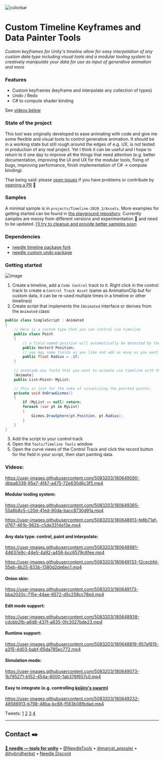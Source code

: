 ![colorbar](https://user-images.githubusercontent.com/5083203/180309860-542e6882-163c-4e11-9555-2c669ad72472.png)


# Custom Timeline Keyframes and Data Painter Tools
*Custom keyframes for Unity's timeline allow for easy interpolation of any custom data type including visual tools and a modular tooling system to creatively manipulate your data for use as input of generative animation and more*

### Features
- Custom keyframes (keyframe and interpolate any collection of types)
- Undo / Redo
- C# to compute shader binding

See [videos below](#videos)

### State of the project
This tool was originally developed to ease animating with code and give me some flexible and visual tools to control generative animation. It should be in a working state but still rough around the edges of e.g. UX, is not tested in production of any real project. Yet I think it can be useful and I hope to return to it one day to improve all the things that need attention (e.g. better documentation, improving the UI and UX for the modular tools, fixing of bugs, improving performance, finish implementation of C# → compute binding).  

That being said: please [open issues](https://github.com/needle-tools/custom-timeline-editor/issues/new) if you have problems or contribute by [opening a PR](https://github.com/needle-tools/custom-timeline-editor/pulls) 🙏

### Samples
A minimal sample is in ``projects/Timeline-2020_3/Assets``. More examples for getting started can be found in [the playground repository](https://github.com/needle-tools/custom-timeline-playground). Currently samples are messy from different versions and experimentation 🧪 and need to be updated. [I'll try to cleanup and provide better samples soon](https://github.com/needle-tools/custom-timeline-editor/issues/37)  


### Dependencies
- [needle timeline package fork](https://github.com/needle-tools/com.unity.timeline)
- [needle custom undo package](https://github.com/needle-tools/Unity-Custom-Undo)

### Getting started
![image](https://user-images.githubusercontent.com/5083203/180650806-a2d35a3f-3c0f-4e68-b542-0e7fa36179a9.png)
1) Create a timeline, add a ``Code Control`` track to it. Right click in the control track to create a ``Control Track Asset`` (same as AnimationClip but for custom data, it can be re-used multiple times in a timeline or other timelines)
2) Create script that implements the ``IAnimated`` interface or derives from the ``Animated`` class:
```csharp
public class SimpleScript : Animated
{
    // Here is a custom type that you can control via timeline
    public class Point
    {   
        // a field named position will automatically be detected by the spray tool to be painted in 3d space
        public Vector3 Position;
        // you may name fields as you like and add as many as you want. They will show up in the tool to be painted and individually manipulated
        public float Radius = .1f;
    }
    
    // annotade any field that you want to animate via timeline with the Animate attribute:
    [Animate]
    public List<Point> MyList;

    // this is just for the sake of visualizing the painted points:
    private void OnDrawGizmos()
    {
        if (MyList == null) return;
        foreach (var pt in MyList)
        {
            Gizmos.DrawSphere(pt.Position, pt.Radius);
        }
    }
}
```
3) Add the script to your control track
4) Open the ``Tools/Timeline Tools`` window
5) Open the curve views of the Control Track and click the record button for the field in your script, then start painting data.


### Videos:

https://user-images.githubusercontent.com/5083203/180649590-dbba6339-95a7-4f47-a475-72e630d6c3f5.mp4

#### Modular tooling system:
https://user-images.githubusercontent.com/5083203/180649365-55a6b8c5-c20d-41ed-90da-bacc8730d91a.mp4

https://user-images.githubusercontent.com/5083203/180648913-fe8b71af-d767-461b-962b-c5de3314e13e.mp4


#### Any data type: control, paint and interpolate:
https://user-images.githubusercontent.com/5083203/180648981-44637e9c-44e5-4a92-a458-bcc6579c8fee.mp4

https://user-images.githubusercontent.com/5083203/180649133-12cecbfd-55eb-4b25-833b-1380d2de6ec1.mp4

#### Onion skin:
https://user-images.githubusercontent.com/5083203/180649173-bba2020c-715e-44ae-9572-d5c258cc78ed.mp4

#### Edit mode support:
https://user-images.githubusercontent.com/5083203/180648938-cdcbb2fb-a6d8-437f-a635-0fc3027bde23.mp4

#### Runtime support:
https://user-images.githubusercontent.com/5083203/180648819-957af815-a315-4d03-babf-65da785ec772.mp4

#### Simulation mode:
https://user-images.githubusercontent.com/5083203/180649073-1b795271-b152-454a-8000-1ab378f657c0.mp4

#### Easy to integrate (e.g. controlling [keijiro's swarm](https://github.com/keijiro/Swarm))
https://user-images.githubusercontent.com/5083203/180649232-48586913-b798-48ba-bc88-f593b08fbdad.mp4


Tweets: [1](https://twitter.com/marcel_wiessler/status/1461283007671717897) [2](https://twitter.com/marcel_wiessler/status/1460185270641467399) [3](https://twitter.com/marcel_wiessler/status/1449838707054350342) [4](https://twitter.com/marcel_wiessler/status/1448775383239872512)

---
## Contact ✒️
<b>[🌵 needle — tools for unity](https://needle.tools)</b> • 
[@NeedleTools](https://twitter.com/NeedleTools) • 
[@marcel_wiessler](https://twitter.com/marcel_wiessler) • 
[@hybridherbst](https://twitter.com/hybridherbst) • 
[Needle Discord](http://discord.needle.tools)
